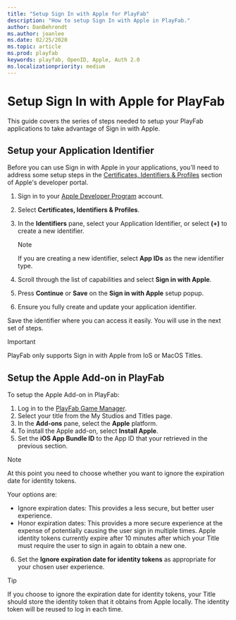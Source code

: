 ```yaml
---
title: "Setup Sign In with Apple for PlayFab"
description: "How to setup Sign In with Apple in PlayFab."
author: DanBehrendt
ms.author: joanlee
ms.date: 02/25/2020
ms.topic: article
ms.prod: playfab
keywords: playfab, OpenID, Apple, Auth 2.0
ms.localizationpriority: medium
---
```


# Setup Sign In with Apple for PlayFab

This guide covers the series of steps needed to setup your PlayFab applications to take advantage of Sign in with Apple.

## Setup your Application Identifier

Before you can use Sign in with Apple in your applications, you'll need to address some setup steps in the [Certificates, Identifiers & Profiles](https://developer.apple.com/account/resources/certificates/list) section of Apple's developer portal.

1. Sign in to your [Apple Developer Program](https://developer.apple.com/programs/) account.
2. Select **Certificates, Identifiers & Profiles**.
3. In the **Identifiers** pane, select your Application Identifier, or select **(+)** to create a new identifier.
    > [!NOTE]
    > If you are creating a new identifier, select **App IDs** as the new identifier type.

4. Scroll through the list of capabilities and select **Sign in with Apple**.
5. Press **Continue** or **Save** on the **Sign in with Apple** setup popup.
6. Ensure you fully create and update your application identifier.

Save the identifier where you can access it easily. You will use in the next set of steps.

> [!IMPORTANT]
> PlayFab only supports Sign in with Apple from IoS or MacOS Titles.

## Setup the Apple Add-on in PlayFab

To setup the Apple Add-on in PlayFab:

1. Log in to the [PlayFab Game Manager](https://developer.playfab.com/en-US/login).
2. Select your title from the My Studios and Titles page.
3. In the **Add-ons** pane, select the **Apple** platform.
4. To install the Apple add-on, select **Install Apple**.
5. Set the **iOS App Bundle ID** to the App ID that your retrieved in the previous section.

> [!NOTE]
> At this point you need to choose whether you want to ignore the expiration date for identity tokens.  

Your options are:

- Ignore expiration dates: This provides a less secure, but better user experience.
- Honor expiration dates: This provides a more secure experience at the expense of potentially causing the user sign in multiple times. Apple identity tokens currently expire after 10 minutes after which your Title must require the user to sign in again to obtain a new one.

6. Set the **Ignore expiration date for identity tokens** as appropriate for your chosen user experience.

> [!TIP]
> If you choose to ignore the expiration date for identity tokens, your Title should store the identity token that it obtains from Apple locally. The identity token will be reused to log in each time.
